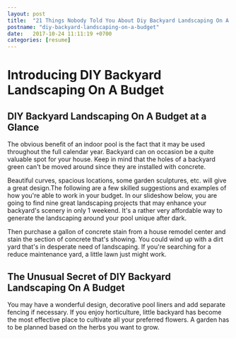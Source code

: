 ```yaml
---
layout: post
title:  "21 Things Nobody Told You About Diy Backyard Landscaping On A Budget"
postname: "diy-backyard-landscaping-on-a-budget"
date:   2017-10-24 11:11:19 +0700
categories: [resume]
---
```

 Introducing DIY Backyard Landscaping On A Budget 
==================================================

DIY Backyard Landscaping On A Budget at a Glance 
-------------------------------------------------

The obvious benefit of an indoor pool is the fact that it may be used throughout the full calendar year. Backyard can on occasion be a quite valuable spot for your house. Keep in mind that the holes of a backyard green can't be moved around since they are installed with concrete.

Beautiful curves, spacious locations, some garden sculptures, etc. will give a great design.The following are a few skilled suggestions and examples of how you're able to work in your budget. In our slideshow below, you are going to find nine great landscaping projects that may enhance your backyard's scenery in only 1 weekend. It's a rather very affordable way to generate the landscaping around your pool unique after dark.

Then purchase a gallon of concrete stain from a house remodel center and stain the section of concrete that's showing. You could wind up with a dirt yard that's in desperate need of landscaping. If you're searching for a reduce maintenance yard, a little lawn just might work.

 The Unusual Secret of DIY Backyard Landscaping On A Budget 
------------------------------------------------------------

You may have a wonderful design, decorative pool liners and add separate fencing if necessary. If you enjoy horticulture, little backyard has become the most effective place to cultivate all your preferred flowers. A garden has to be planned based on the herbs you want to grow.
